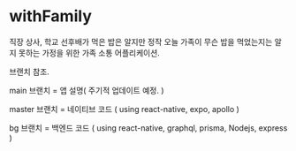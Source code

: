 # withFamily
 직장 상사, 학교 선후배가 먹은 밥은 알지만 정작 오늘 가족이 무슨 밥을 먹었는지는 알지 못하는 가정을 위한 가족 소통 어플리케이션.
 
 브랜치 참조.
 
 main 브랜치 = 앱 설명( 주기적 업데이트 예정. )
 
 master 브랜치 = 네이티브 코드 ( using react-native, expo, apollo )
 
 bg 브랜치 = 백엔드 코드 ( using react-native, graphql, prisma, Nodejs, express )
 
 
